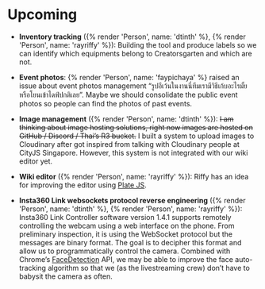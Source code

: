 # Upcoming

- **Inventory tracking** ({% render 'Person', name: 'dtinth' %}, {% render 'Person', name: 'rayriffy' %}): Building the tool and produce labels so we can identify which equipments belong to Creatorsgarten and which are not.

- **Event photos**: {% render 'Person', name: 'faypichaya' %} raised an issue about event photos management “รูปอีเว้นในงานนี่ทีมเรามีวิธีเก้บอะไรมั้ย หรือโยนเข้าไดฟ์ปกติเลย”. Maybe we should consolidate the public event photos so people can find the photos of past events.

- **Image management** ({% render 'Person', name: 'dtinth' %}): ~~I am thinking about image hosting solutions, right now images are hosted on GitHub / Discord / Thai’s R3 bucket.~~ I built a system to upload images to Cloudinary after got inspired from talking with Cloudinary people at CityJS Singapore. However, this system is not integrated with our wiki editor yet.

- **Wiki editor** ({% render 'Person', name: 'rayriffy' %}): Riffy has an idea for improving the editor using [Plate JS](https://platejs.org/).

- **Insta360 Link websockets protocol reverse engineering** ({% render 'Person', name: 'dtinth' %}, {% render 'Person', name: 'rayriffy' %}): Insta360 Link Controller software version 1.4.1 supports remotely controlling the webcam using a web interface on the phone. From preliminary inspection, it is using the WebSocket protocol but the messages are binary format. The goal is to decipher this format and allow us to programmatically control the camera. Combined with Chrome’s [FaceDetection](https://developer.chrome.com/docs/capabilities/shape-detection#facedetector) API, we may be able to improve the face auto-tracking algorithm so that we (as the livestreaming crew) don’t have to babysit the camera as often.